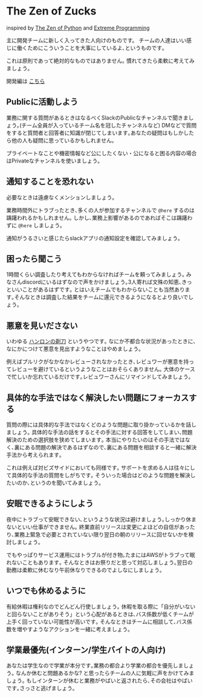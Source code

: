 # The Zen of Zucks

inspired by [The Zen of Python](https://www.python.org/dev/peps/pep-0020/) and [Extreme Programming](https://www.amazon.co.jp/dp/4274217620)

主に開発チームに新しく入ってきた人向けのものです。
チームの人達はいい感じに働くためにこういうことを大事にしているよ､というものです｡

これは原則であって絶対的なものではありません｡
慣れてきたら柔軟に考えてみましょう｡

開発編は [こちら](the-zen-of-zucks-for-dev.md)

## Publicに活動しよう

業務に関する質問があるときはなるべくSlackのPublicなチャンネルで聞きましょう｡(チーム全員が入っているチーム名を冠したチャンネルなど)
DMなどで質問をすると質問者と回答者に知識が閉じてしまいます｡あなたの疑問はもしかしたら他の人も疑問に思っているかもしれません｡

プライベートなことや機密情報など公にしたくない・公になると困る内容の場合はPrivateなチャンネルを使いましょう｡

## 通知することを恐れない

必要なときは遠慮なくメンションしましょう｡

業務時間外にトラブったとき､多くの人が参加するチャンネルで `@here` するのは躊躇われるかもしれません｡
しかし､業務上影響があるのであればそこは躊躇わずに `@here` しましょう｡

通知がうるさいと感じたらslackアプリの通知設定を確認してみましょう｡

## 困ったら聞こう

1時間くらい調査したり考えてもわからなければチームを頼ってみましょう｡
みなさんdiscordにいるはずなので声をかけましょう｡3人寄れば文殊の知恵､きっといいことがあるはずです｡
とはいえチームでもわからないことも当然あります｡そんなときは調査した結果をチームに還元できるようになるとより良いでしょう｡

## 悪意を見いださない

いわゆる [ハンロンの剃刀](https://ja.wikipedia.org/wiki/%E3%83%8F%E3%83%B3%E3%83%AD%E3%83%B3%E3%81%AE%E5%89%83%E5%88%80) というやつです｡
なにか不都合な状況があったときに､なにかにつけて悪意を見出すようなことはやめましょう｡

例えばプルリクがなかなかレビューされなかったとき､レビュワーが悪意を持ってレビューを避けているというようなことはおそらくありません｡
大体のケースで忙しいか忘れているだけです｡レビュワーさんにリマインドしてみましょう｡

## 具体的な手法ではなく解決したい問題にフォーカスする

質問の際には具体的な手法ではなくどのような問題に取り掛かっているかを話しましょう｡
具体的な手法の話をするとその手法に対する回答をしてしまい､問題解決のための選択肢を狭めてしまいます｡
本当にやりたいのはその手法ではなく､裏にある問題の解決であるはずなので､裏にある問題を相談すると一緒に解決手法から考えられます｡

これは例えば対ビズサイドにおいても同様です｡
サポートを求める人は往々にして具体的な手法の質問をしがちです｡
そういった場合はどのような問題を解決したいのか､というのを聞いてみましょう｡

## 安眠できるようにしよう

夜中にトラブって安眠できない､というような状況は避けましょう｡しっかり休まないといい仕事ができません｡
終業直前リリースは変更によほどの自信があったり､業務上緊急で必要とされていない限り翌日の朝のリリースに回せないかを検討しましょう｡

でもやっぱりサービス運用にはトラブルが付き物｡たまにはAWSがトラブって眠れないこともあります｡
そんなときはお祭りだと思って対応しましょう｡翌日の勤務は柔軟に休むなり午前休なりできるのでよしなにしましょう｡

## いつでも休めるように

有給休暇は権利なのでどんどん行使しましょう｡
休暇を取る際に「自分がいないと回らないことがありそう」という心配があるときは､バス係数が低くチームが上手く回っていない可能性が高いです｡
そんなときはチームに相談して､バス係数を増やすようなアクションを一緒に考えましょう｡

## 学業最優先(インターン/学生バイトの人向け)

あなたは学生なので学業が本分です｡業務の都合より学業の都合を優先しましょう｡
なんか休むと問題あるかな? と思ったらチームの人に気軽に声をかけてみましょう｡
もしインターンが休むと業務がやばいと返されたら､その会社はやばいです｡さっさと逃げましょう｡
